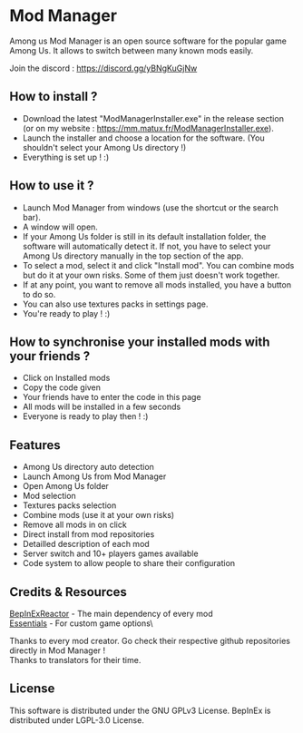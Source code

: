 # Mod Manager

Among us Mod Manager is an open source software for the popular game Among Us. It allows to switch between many known mods easily.

Join the discord : https://discord.gg/yBNgKuGjNw

## How to install ?

- Download the latest "ModManagerInstaller.exe" in the release section (or on my website : https://mm.matux.fr/ModManagerInstaller.exe).
- Launch the installer and choose a location for the software. (You shouldn't select your Among Us directory !)
- Everything is set up ! :)

## How to use it ?

- Launch Mod Manager from windows (use the shortcut or the search bar).
- A window will open.
- If your Among Us folder is still in its default installation folder, the software will automatically detect it. If not, you have to select your Among Us directory manually in the top section of the app.
- To select a mod, select it and click "Install mod". You can combine mods but do it at your own risks. Some of them just doesn't work together.
- If at any point, you want to remove all mods installed, you have a button to do so.
- You can also use textures packs in settings page.
- You're ready to play ! :)

## How to synchronise your installed mods with your friends ?

- Click on Installed mods
- Copy the code given
- Your friends have to enter the code in this page
- All mods will be installed in a few seconds
- Everyone is ready to play then ! :)
## Features

- Among Us directory auto detection
- Launch Among Us from Mod Manager
- Open Among Us folder
- Mod selection
- Textures packs selection
- Combine mods (use it at your own risks)
- Remove all mods in on click
- Direct install from mod repositories
- Detailled description of each mod
- Server switch and 10+ players games available
- Code system to allow people to share their configuration

## Credits & Resources

[BepInExReactor](https://github.com/NuclearPowered/BepInEx) - The main dependency of every mod\
[Essentials](https://github.com/DorCoMaNdO/Reactor-Essentials) - For custom game options\


Thanks to every mod creator. Go check their respective github repositories directly in Mod Manager !\
Thanks to translators for their time.

## License

This software is distributed under the GNU GPLv3 License. BepInEx is distributed under LGPL-3.0 License.
